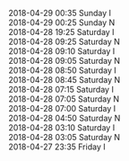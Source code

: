 2018-04-29 00:35 Sunday  I  
2018-04-29 00:25 Sunday  N  
2018-04-28 19:25 Saturday  I  
2018-04-28 09:25 Saturday  N  
2018-04-28 09:10 Saturday  I  
2018-04-28 09:05 Saturday  N  
2018-04-28 08:50 Saturday  I  
2018-04-28 08:45 Saturday  N  
2018-04-28 07:15 Saturday  I  
2018-04-28 07:05 Saturday  N  
2018-04-28 07:00 Saturday  I  
2018-04-28 04:50 Saturday  N  
2018-04-28 03:10 Saturday  I  
2018-04-28 03:05 Saturday  N  
2018-04-27 23:35 Friday  I  
